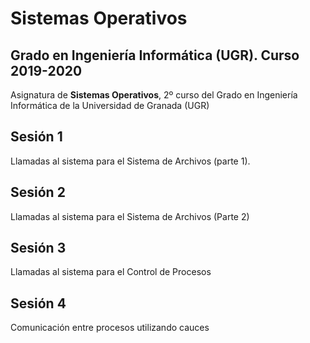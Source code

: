 # Sistemas Operativos
## Grado en Ingeniería Informática (UGR). Curso 2019-2020

Asignatura de **Sistemas Operativos**, 2º curso del Grado en Ingeniería Informática de la Universidad de Granada (UGR)

## Sesión 1

Llamadas al sistema para el Sistema de Archivos (parte 1).


## Sesión 2

Llamadas al sistema para el Sistema de Archivos (Parte 2)


## Sesión 3

Llamadas al sistema para el Control de Procesos


## Sesión 4

Comunicación entre procesos utilizando cauces

